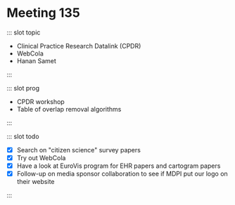 # Meeting 135

<Meeting index="135" members="Bob, Elif, Wang" date="21 Jun 2021 11:00" nextDate="28 Jun 2021 11:00">

::: slot topic

- Clinical Practice Research Datalink (CPDR)
- WebCola
- Hanan Samet

:::

::: slot prog

- CPDR workshop
- Table of overlap removal algorithms

:::

::: slot todo

- [x] Search on "citizen science" survey papers
- [x] Try out WebCola
- [x] Have a look at EuroVis program for EHR papers and cartogram papers
- [x] Follow-up on media sponsor collaboration to see if MDPI put our logo on their website

:::

</Meeting>
